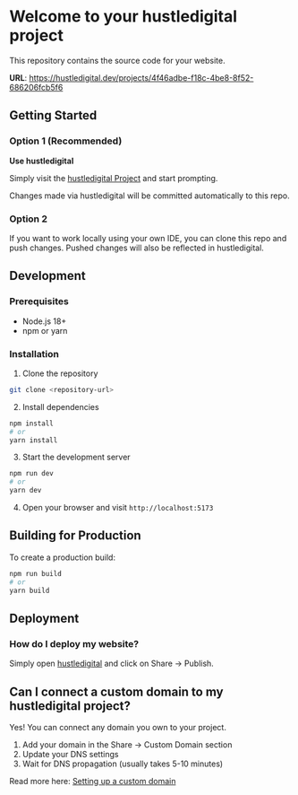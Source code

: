 # Welcome to your hustledigital project

This repository contains the source code for your website.

**URL**: https://hustledigital.dev/projects/4f46adbe-f18c-4be8-8f52-686206fcb5f6

## Getting Started

### Option 1 (Recommended)
**Use hustledigital**

Simply visit the [hustledigital Project](https://hustledigital.dev/projects/4f46adbe-f18c-4be8-8f52-686206fcb5f6) and start prompting.

Changes made via hustledigital will be committed automatically to this repo.

### Option 2
If you want to work locally using your own IDE, you can clone this repo and push changes. Pushed changes will also be reflected in hustledigital.

## Development

### Prerequisites
- Node.js 18+
- npm or yarn

### Installation
1. Clone the repository
```bash
git clone <repository-url>
```

2. Install dependencies
```bash
npm install
# or
yarn install
```

3. Start the development server
```bash
npm run dev
# or
yarn dev
```

4. Open your browser and visit `http://localhost:5173`

## Building for Production

To create a production build:

```bash
npm run build
# or
yarn build
```

## Deployment

### How do I deploy my website?

Simply open [hustledigital](https://hustledigital.dev/projects/4f46adbe-f18c-4be8-8f52-686206fcb5f6) and click on Share -> Publish.

## Can I connect a custom domain to my hustledigital project?

Yes! You can connect any domain you own to your project.

1. Add your domain in the Share -> Custom Domain section
2. Update your DNS settings
3. Wait for DNS propagation (usually takes 5-10 minutes)

Read more here: [Setting up a custom domain](https://docs.hustledigital.dev/tips-tricks/custom-domain#step-by-step-guide)
